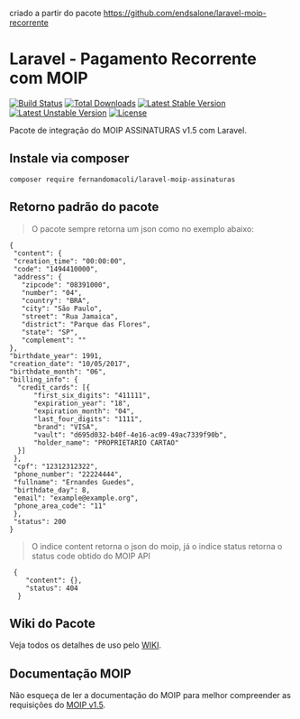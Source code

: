 
criado a partir do pacote https://github.com/endsalone/laravel-moip-recorrente

# Laravel - Pagamento Recorrente com MOIP

[![Build Status](https://travis-ci.org/laravel/framework.svg)](https://travis-ci.org/laravel/framework)
[![Total Downloads](https://poser.pugx.org/endsalone/laravel-moip-recorrente/downloads)](https://packagist.org/packages/endsalone/laravel-moip-recorrente)
[![Latest Stable Version](https://poser.pugx.org/endsalone/laravel-moip-recorrente/v/stable)](https://packagist.org/packages/endsalone/laravel-moip-recorrente)
[![Latest Unstable Version](https://poser.pugx.org/endsalone/laravel-moip-recorrente/v/unstable)](https://packagist.org/packages/endsalone/laravel-moip-recorrente)
[![License](https://poser.pugx.org/endsalone/laravel-moip-recorrente/license)](https://packagist.org/packages/endsalone/laravel-moip-recorrente)

Pacote de integração do MOIP ASSINATURAS v1.5 com Laravel.

## Instale via composer
    
    composer require fernandomacoli/laravel-moip-assinaturas
    
## Retorno padrão do pacote

> O pacote sempre retorna um json como no exemplo abaixo:
   
    {
     "content": {
     "creation_time": "00:00:00",
     "code": "1494410000",
     "address": {
       "zipcode": "08391000",
       "number": "04",
       "country": "BRA",
       "city": "São Paulo",
       "street": "Rua Jamaica",
       "district": "Parque das Flores",
       "state": "SP",
       "complement": ""
    },
    "birthdate_year": 1991,
    "creation_date": "10/05/2017",
    "birthdate_month": "06",
    "billing_info": {
      "credit_cards": [{
          "first_six_digits": "411111",
          "expiration_year": "18",
          "expiration_month": "04",
          "last_four_digits": "1111",
          "brand": "VISA",
          "vault": "d695d032-b40f-4e16-ac09-49ac7339f90b",
          "holder_name": "PROPRIETARIO CARTAO"
      }]
     },
     "cpf": "12312312322",
     "phone_number": "22224444",
     "fullname": "Ernandes Guedes",
     "birthdate_day": 8,
     "email": "example@example.org",
     "phone_area_code": "11"
     },
     "status": 200 
    }

> O indice content retorna o json do moip, já o indice status retorna o status code obtido do MOIP API
     
     {
        "content": {},
        "status": 404
      }


## Wiki do Pacote

Veja todos os detalhes de uso pelo [WIKI](https://github.com/endsalone/laravel-moip-recorrente/wiki).

## Documentação MOIP

Não esqueça de ler a documentação do MOIP para melhor compreender as requisições do [MOIP v1.5](https://dev.moip.com.br/v1.5/reference#listar-planos).

